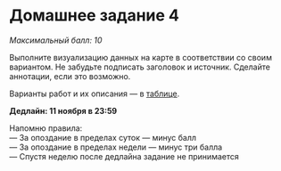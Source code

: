 # Домашнее задание 4
*Максимальный балл: 10*

Выполните визуализацию данных на карте в соответствии со своим вариантом. Не забудьте подписать заголовок и источник. Сделайте аннотации, если это возможно.

Варианты работ и их описания — в [таблице](https://docs.google.com/spreadsheets/d/1Ax8NXY-Dd_sD4vrodbZi2Tb9MOn4_5eU_AcnoNWSmn8/edit?usp=sharing).<br>

**Дедлайн: 11 ноября в 23:59** <br>

Напомню правила:<br>
— За опоздание в пределах суток — минус балл<br>
— За опоздание в пределах недели — минус три балла<br>
— Спустя неделю после дедлайна задание не принимается<br>